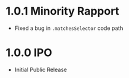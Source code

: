 # 1.0.1 Minority Rapport

- Fixed a bug in `.matchesSelector` code path

# 1.0.0 IPO

- Initial Public Release
